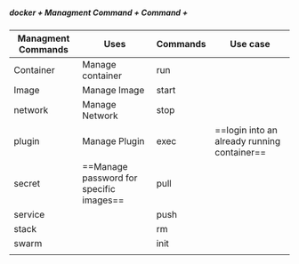 
##### docker + Managment Command + Command + <Options>



| **Managment Commands** | **Uses**                                | **Commands** | **Use case** |
| ---------------------- | --------------------------------------- | ------------ | ------------ |
| Container              | Manage container                        | run          |              |
| Image                  | Manage Image                            | start        |              |
| network                | Manage Network                          | stop         |              |
| plugin                 | Manage Plugin                           | exec         |      ==login into an already running container==        |
| secret                 | ==Manage password for specific images== | pull         |              | 
| service                |                                         | push         |              |
| stack                  |                                         | rm           |              |
| swarm                  |                                         | init         |              |
|                        |                                         |              |              |
